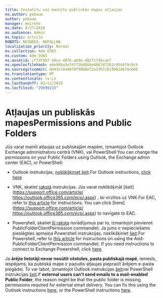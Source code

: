 ```yaml
---
title: Iestatītu vai mainītu publiskās mapes atļaujas
ms.author: pebaum
author: pebaum
manager: mnirkhe
ms.date: 8/27/2018
ms.audience: Admin
ms.topic: article
ROBOTS: NOINDEX, NOFOLLOW
localization_priority: Normal
ms.collection: Adm_O365
ms.custom: Adm_O365
ms.assetid: cffdf9bf-34ce-40f6-a69e-d02f17d9caef
ms.openlocfilehash: e4e98ba3e7dff2bd86be4667d7262c9544f9c9cb
ms.sourcegitcommit: dd43cc0a9470f98b8ef2a3787c823801d674c666
ms.translationtype: MT
ms.contentlocale: lv-LV
ms.lasthandoff: 02/12/2019
ms.locfileid: "29899215"
---
```

# <a name="permissions-and-public-folders"></a><span data-ttu-id="e88af-102">Atļaujas un publiskās mapes</span><span class="sxs-lookup"><span data-stu-id="e88af-102">Permissions and Public Folders</span></span>

<span data-ttu-id="e88af-103">Jūs varat mainīt atļaujas uz publiskajām mapēm, izmantojot Outlook Exchange administratoru centrā (VNK), vai PowerShell:</span><span class="sxs-lookup"><span data-stu-id="e88af-103">You can change the permissions on your Public Folders using Outlook, the Exchange admin center (EAC), or PowerShell:</span></span>
  
- <span data-ttu-id="e88af-104">Outlook instrukcijas, [noklikšķiniet šeit](https://support.office.com/article/Set-or-change-permissions-for-a-public-folder-b2e0440c-7873-48ec-9ff2-b1a20b723005.aspx).</span><span class="sxs-lookup"><span data-stu-id="e88af-104">For Outlook instructions, [click here](https://support.office.com/article/Set-or-change-permissions-for-a-public-folder-b2e0440c-7873-48ec-9ff2-b1a20b723005.aspx).</span></span>
    
- <span data-ttu-id="e88af-p101">VNK, skatiet [rakstā](https://technet.microsoft.com/library/jj651147%28v=exchg.150%29.aspx.aspx#Anchor_1) instrukcijas. Jūs varat noklikšķināt [šeit](https://support.office.com/article/ https://outlook.office365.com/ecp/.aspx) , lai virzītos uz VNK.</span><span class="sxs-lookup"><span data-stu-id="e88af-p101">For EAC, refer to [this article](https://technet.microsoft.com/library/jj651147%28v=exchg.150%29.aspx.aspx#Anchor_1) for instructions. You can click [here](https://support.office.com/article/ https://outlook.office365.com/ecp/.aspx) to navigate to EAC.</span></span> 
    
- <span data-ttu-id="e88af-p102">Powershell, skatiet [šī raksta](https://technet.microsoft.com/library/bb124743%28v=exchg.160%29.aspx.aspx) norādījumus par to, izmantojot pievienot PublicFolderClientPermission commandlet. Ja jums ir nepieciešams pieslēgties apmaiņa Powershell instrukcijas, noklikšķiniet [šeit](https://technet.microsoft.com/library/jj984289%28v=exchg.160%29.aspx.aspx).</span><span class="sxs-lookup"><span data-stu-id="e88af-p102">For Powershell, refer to [this article](https://technet.microsoft.com/library/bb124743%28v=exchg.160%29.aspx.aspx) for instructions on using the Add-PublicFolderClientPermission commandlet. If you need instructions to connect to Exchange Powershell, click [here](https://technet.microsoft.com/library/jj984289%28v=exchg.160%29.aspx.aspx).</span></span>
    
<span data-ttu-id="e88af-p103">Ja **ārējie lietotāji nevar nosūtīt vēstules, pasta publiskajā mapē**, iemesls, iespējams, ka publiskā mape ir pazudis atļaujas pieprasīt ārējiem e-pasta piegādei. To var labot, izmantojot Outlook instrukcijas [šeit](https://technet.microsoft.com/library/aa997560%28v=exchg.150%29.aspx.aspx#Anchor_1)vai PowerShell instrukcijas [šeit](https://support.microsoft.com/help/2984402/-5.7.1-smtp-550-5.7.1-resolver.rst.authrequired-nondelivery-report-when-external-users-try-to-send-mail-to-mail-enabled-public-folders-in-office-365.aspx).</span><span class="sxs-lookup"><span data-stu-id="e88af-p103">If **external users can't send emails to a mail-enabled Public Folder**, the reason might be that the public folder is missing permissions required for external email delivery. You can fix this using the Outlook instructions [here](https://technet.microsoft.com/library/aa997560%28v=exchg.150%29.aspx.aspx#Anchor_1), or the PowerShell instructions [here](https://support.microsoft.com/help/2984402/-5.7.1-smtp-550-5.7.1-resolver.rst.authrequired-nondelivery-report-when-external-users-try-to-send-mail-to-mail-enabled-public-folders-in-office-365.aspx).</span></span>
  

